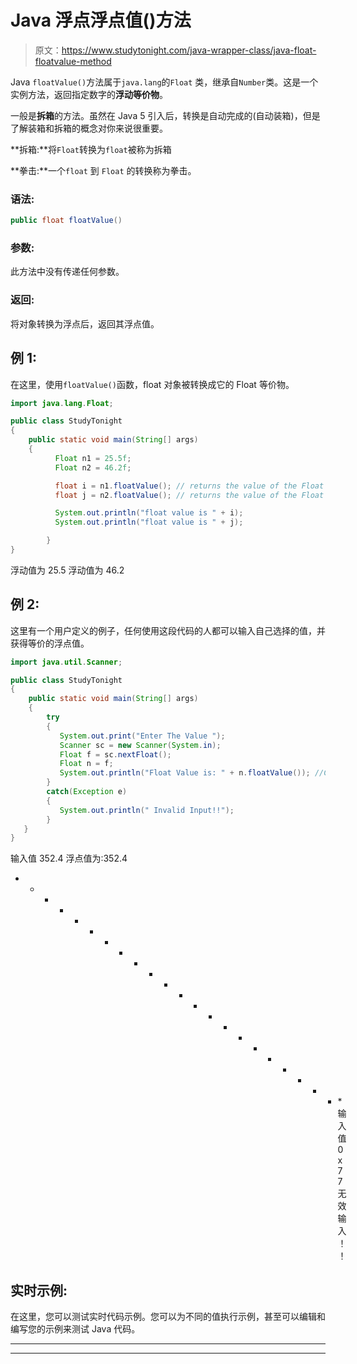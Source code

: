 # Java 浮点浮点值()方法

> 原文：<https://www.studytonight.com/java-wrapper-class/java-float-floatvalue-method>

Java `floatValue()`方法属于`java.lang`的`Float` 类，继承自`Number`类。这是一个实例方法，返回指定数字的**浮动等价物**。

一般是**拆箱**的方法。虽然在 Java 5 引入后，转换是自动完成的(自动装箱)，但是了解装箱和拆箱的概念对你来说很重要。

**拆箱:**将`Float`转换为`float`被称为拆箱

**拳击:**一个`float` 到 `Float` 的转换称为拳击。

### 语法:

```java
public float floatValue() 
```

### 参数:

此方法中没有传递任何参数。

### 返回:

将对象转换为浮点后，返回其浮点值。

## 例 1:

在这里，使用`floatValue()`函数，float 对象被转换成它的 Float 等价物。

```java
import java.lang.Float;

public class StudyTonight 
{  
    public static void main(String[] args) 
    {                  
          Float n1 = 25.5f;  
          Float n2 = 46.2f;

          float i = n1.floatValue(); // returns the value of the Float object n1 as an float
          float j = n2.floatValue(); // returns the value of the Float object n2 as an float

          System.out.println("float value is " + i);  
          System.out.println("float value is " + j); 

        }  
}
```

浮动值为 25.5
浮动值为 46.2

## 例 2:

这里有一个用户定义的例子，任何使用这段代码的人都可以输入自己选择的值，并获得等价的浮点值。

```java
import java.util.Scanner;  

public class StudyTonight
{  
    public static void main(String[] args)
    {                  
        try
        {
           System.out.print("Enter The Value ");  
           Scanner sc = new Scanner(System.in);  
           Float f = sc.nextFloat();  
           Float n = f; 
           System.out.println("Float Value is: " + n.floatValue()); //Converting the Float object into float  
        }
        catch(Exception e)
        {
           System.out.println(" Invalid Input!!");
        }
   }
}
```

输入值 352.4
浮点值为:352.4
* * * * * * * * * * * * * * * * * * * * * * *输入值 0x77
无效输入！！

## 实时示例:

在这里，您可以测试实时代码示例。您可以为不同的值执行示例，甚至可以编辑和编写您的示例来测试 Java 代码。

* * *

* * *